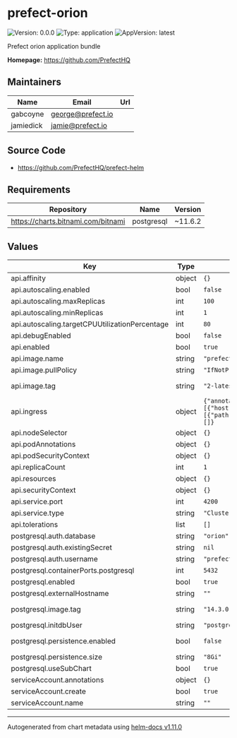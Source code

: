 # prefect-orion

![Version: 0.0.0](https://img.shields.io/badge/Version-0.0.0-informational?style=flat-square) ![Type: application](https://img.shields.io/badge/Type-application-informational?style=flat-square) ![AppVersion: latest](https://img.shields.io/badge/AppVersion-latest-informational?style=flat-square)

Prefect orion application bundle

**Homepage:** <https://github.com/PrefectHQ>

## Maintainers

| Name | Email | Url |
| ---- | ------ | --- |
| gabcoyne | <george@prefect.io> |  |
| jamiedick | <jamie@prefect.io> |  |

## Source Code

* <https://github.com/PrefectHQ/prefect-helm>

## Requirements

| Repository | Name | Version |
|------------|------|---------|
| https://charts.bitnami.com/bitnami | postgresql | ~11.6.2 |

## Values

| Key | Type | Default | Description |
|-----|------|---------|-------------|
| api.affinity | object | `{}` |  |
| api.autoscaling.enabled | bool | `false` | Enable autoscaling |
| api.autoscaling.maxReplicas | int | `100` |  |
| api.autoscaling.minReplicas | int | `1` | Minimum autoscaling replica count |
| api.autoscaling.targetCPUUtilizationPercentage | int | `80` |  |
| api.debugEnabled | bool | `false` |  |
| api.enabled | bool | `true` |  |
| api.image.name | string | `"prefecthq/prefect"` |  |
| api.image.pullPolicy | string | `"IfNotPresent"` |  |
| api.image.tag | string | `"2-latest"` | Overrides the image tag whose default is the chart appVersion. |
| api.ingress | object | `{"annotations":{},"className":"","enabled":false,"hosts":[{"host":"prefect.local","paths":[{"path":"/","pathType":"ImplementationSpecific"}]}],"tls":[]}` | Ingress configuration |
| api.nodeSelector | object | `{}` |  |
| api.podAnnotations | object | `{}` |  |
| api.podSecurityContext | object | `{}` |  |
| api.replicaCount | int | `1` |  |
| api.resources | object | `{}` |  |
| api.securityContext | object | `{}` |  |
| api.service.port | int | `4200` |  |
| api.service.type | string | `"ClusterIP"` |  |
| api.tolerations | list | `[]` |  |
| postgresql.auth.database | string | `"orion"` |  |
| postgresql.auth.existingSecret | string | `nil` |  |
| postgresql.auth.username | string | `"prefect"` |  |
| postgresql.containerPorts.postgresql | int | `5432` |  |
| postgresql.enabled | bool | `true` |  |
| postgresql.externalHostname | string | `""` |  |
| postgresql.image.tag | string | `"14.3.0"` | Version tag, corresponds to tags at https://hub.docker.com/r/bitnami/postgresql/ |
| postgresql.initdbUser | string | `"postgres"` | initial postgres user to create |
| postgresql.persistence.enabled | bool | `false` | Enables a PVC that stores db between deployments |
| postgresql.persistence.size | string | `"8Gi"` | Configures size of postgres PVC |
| postgresql.useSubChart | bool | `true` |  |
| serviceAccount.annotations | object | `{}` |  |
| serviceAccount.create | bool | `true` |  |
| serviceAccount.name | string | `""` |  |

----------------------------------------------
Autogenerated from chart metadata using [helm-docs v1.11.0](https://github.com/norwoodj/helm-docs/releases/v1.11.0)
